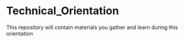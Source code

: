 # Technical_Orientation
This repository will contain materials you gather and learn during this orientation
